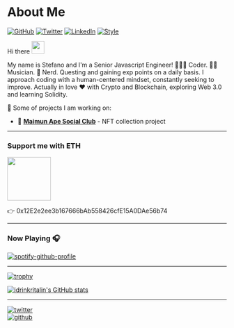 # About Me

[![GitHub](https://img.shields.io/badge/GitHub-@idrinkritalin-green)](https://github.com/idrinkritalin)
[![Twitter](https://img.shields.io/badge/Twitter-@idrinkritalin-blue)](https://twitter.com/idrinkritalin)
[![LinkedIn](https://img.shields.io/badge/Linked-In-blue)](https://www.linkedin.com/in/stveltri/)
[![Style](https://img.shields.io/badge/Dark%20Mode-111111.svg#gh-dark-mode-only)](https://github.com/settings/appearance#gh-dark-mode-only)

Hi there <img src="https://github.com/TheDudeThatCode/TheDudeThatCode/blob/master/Assets/Hi.gif" width="29px"> 

My name is Stefano and I'm a Senior Javascript Engineer!
👨🏽‍💻 Coder. 🥁🎸 Musician. 👾 Nerd. Questing and gaining exp points on a daily basis.
I approach coding with a human-centered mindset, constantly seeking to improve.
Actually in love ❤️ with Crypto and Blockchain, exploring Web 3.0 and learning Solidity.

🚀 Some of projects I am working on:

- 🙈 [**Maimun Ape Social Club**](https://maimun.club/) - NFT collection project

---

### Support me with ETH

<img src="https://icons.iconarchive.com/icons/cjdowner/cryptocurrency-flat/1024/Ethereum-ETH-icon.png" width="100" height="100" />

👉 0x12E2e2ee3b167666bAb558426cfE15A0DAe56b74

---

### Now Playing 🎧

[![spotify-github-profile](https://spotify-github-profile.vercel.app/api/view?uid=stephanus_leon&cover_image=true&theme=default)](https://github.com/kittinan/spotify-github-profile)

---

[![trophy](https://github-profile-trophy.vercel.app/?username=idrinkritalin&theme=onedark&rank=SECRET,SSS,SS,S,AAA,AA,A,B&theme=tokyonight)](https://github.com/ryo-ma/github-profile-trophy)

[![idrinkritalin's GitHub stats](https://github-readme-stats.vercel.app/api?username=idrinkritalin&hide=contribs,issues&theme=tokyonight)](https://github.com/anuraghazra/github-readme-stats)

---

[![twitter](https://img.shields.io/twitter/follow/idrinkritalin?style=social)](https://twitter.com/idrinkritalin)  
[![github](https://img.shields.io/github/followers/idrinkritalin?style=social)](https://github.com/idrinkritalin)
